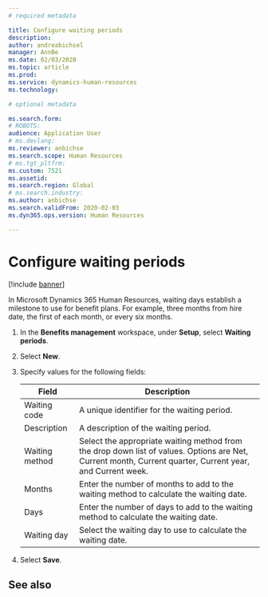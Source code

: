 ```yaml
---
# required metadata

title: Configure waiting periods
description: 
author: andreabichsel
manager: AnnBe
ms.date: 02/03/2020
ms.topic: article
ms.prod: 
ms.service: dynamics-human-resources
ms.technology: 

# optional metadata

ms.search.form: 
# ROBOTS: 
audience: Application User
# ms.devlang: 
ms.reviewer: anbichse
ms.search.scope: Human Resources
# ms.tgt_pltfrm: 
ms.custom: 7521
ms.assetid: 
ms.search.region: Global
# ms.search.industry: 
ms.author: anbichse
ms.search.validFrom: 2020-02-03
ms.dyn365.ops.version: Human Resources

---
```


# Configure waiting periods

[!include [banner](includes/preview-feature.md)]

In Microsoft Dynamics 365 Human Resources, waiting days establish a milestone to use for benefit plans. For example, three months from hire date, the first of each month, or every six months.   

1. In the **Benefits management** workspace, under **Setup**, select **Waiting periods**.

2. Select **New**.

3. Specify values for the following fields:

   | Field | Description |
   | --- | --- |
   | Waiting code | A unique identifier for the waiting period. |
   | Description | A description of the waiting period. |
   | Waiting method | Select the appropriate waiting method from the drop down list of values. Options are Net, Current month, Current quarter, Current year, and Current week. |
   | Months | Enter the number of months to add to the waiting method to calculate the waiting date. |
   | Days | Enter the number of days to add to the waiting method to calculate the waiting date. |
   | Waiting day | Select the waiting day to use to calculate the waiting date. |

4. Select **Save**.

## See also